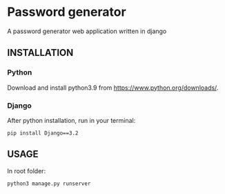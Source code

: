 # Password generator
A password generator web application written in django

## INSTALLATION

### Python
Download and install python3.9 from https://www.python.org/downloads/.

### Django
After python installation, run in your terminal:
```
pip install Django==3.2
```

## USAGE
In root folder:
```
python3 manage.py runserver
```
